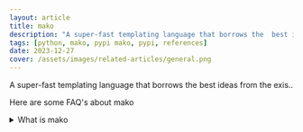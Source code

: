 ```yaml
---
layout: article
title: mako
description: "A super-fast templating language that borrows the  best ideas from the exis.."
tags: [python, mako, pypi mako, pypi, references]
date: 2023-12-27
cover: /assets/images/related-articles/general.png
---
```


A super-fast templating language that borrows the  best ideas from the exis..

Here are some FAQ's about mako
<details>
<summary>What is mako</summary>
A super-fast templating language that borrows the  best ideas from the exis..
</details>
